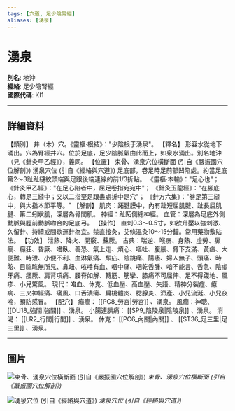 ```yaml
---
tags: [穴道, 足少陰腎經]
aliases: [湧泉]
---
```


# 湧泉

**別名**: 地沖  
**經絡**: 足少陰腎經  
**國際代碼**: KI1  

---

## 詳細資料
【類別】
井（木）穴。《靈樞‧根結》："少陰根于湧泉"。
【釋名】
形容水從地下涌出。穴為腎經井穴。位於足底，足少陰脈氣由此而上，如泉水涌出。別名地沖（見《針灸甲乙經》），義同。
【位置】
束骨、湧泉穴位橫斷面 (引自《嚴振國穴位解剖》)
湧泉穴位 (引自《經絡與穴道》)
足底部，卷足時足前部凹陷處。約當足底第2～3趾趾縫紋頭端與足跟後端連線的前1/3折點。
《靈樞‧本輸》："足心也"；
《針灸甲乙經》："在足心陷者中，屈足卷指宛宛中"；
《針灸玉龍經》："在腳底心，轉足三縫中；又以二指至足跟盡處折中是穴"；
《針方六集》："卷足第三縫中，與大指本節平等。"
【解剖】
肌肉：跖腱膜中，內有趾短屈肌腱、趾長屈肌腱、第二蚓狀肌，深層為骨間肌。
神經：趾跖側總神經。
血管：深層為足底外側動脈與脛前動脈吻合的足底弓。
【操作】
直刺0.3～0.5寸，如欲升壓以強刺激、久留針、持續或間歇運針為宜。禁直接灸，艾條溫灸10～15分鐘。常用藥物敷貼法。
【功效】
泄熱、降火、開竅、蘇厥。
古典：喘逆、喉痹、身熱、虛勞、癲癎、癲狂、昏厥、嗜臥、善恐、氣上走、煩心、嘔吐、腹脹、脅下支滿、黃疸、大便難、時泄、小便不利、血淋氣痛、頹疝、陰跳痛、陽痿、婦人無子、頭痛、時眩、目䀮䀮無所見、鼻衄、咳唾有血、咽中痛、咽乾舌腫、喑不能言、舌急、陰虛牙痛、痿厥、肩背項痛、腰脊如解、轉筋、筋攣、膝痛不可屈伸、足不得踐地、風疹、小兒驚風。
現代：咯血、休克、低血壓、高血壓、失語、精神分裂症、癔病、三叉神經痛、痛風、口舌潰瘍、扁桃體炎、腮腺炎、滯產、小兒流涎、小兒夜啼，預防感冒。
【配穴】
癲癎： [[PC8_勞宮|勞宮]] 、湧泉。
風癎：神聰、 [[DU18_強間|強間]] 、湧泉。
小腸連臍痛： [[SP9_陰陵泉|陰陵泉]] 、湧泉。
消渴： [[LR2_行間|行間]] 、湧泉。
休克： [[PC6_內關|內關]] 、 [[ST36_足三里|足三里]] 、湧泉。

---

## 圖片
![束骨、湧泉穴位橫斷面 (引自《嚴振國穴位解剖》)](https://yibian.hopto.org/pic/acu/norm/08/shugu,yongquan(yen).jpg)
_束骨、湧泉穴位橫斷面 (引自《嚴振國穴位解剖》)_

![湧泉穴位 (引自《經絡與穴道》)](https://yibian.hopto.org/pic/acu/norm/08/yongquan(j&a).jpg)
_湧泉穴位 (引自《經絡與穴道》)_

